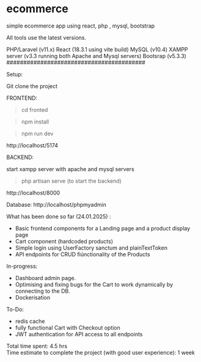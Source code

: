 # ecommerce
simple ecommerce app using react, php , mysql, bootstrap

All tools use the latest versions.


 PHP/Laravel (v11.x)
 React (18.3.1 using vite build)
 MySQL (v10.4)
 XAMPP server (v3.3 running both Apache and Mysql servers)
 Bootsrap (v5.3.3)
#########################################

Setup:

Git clone the project

FRONTEND:

> cd fronted

> npm install

> npm run dev

http://localhost/5174



BACKEND:

start xampp server with apache and mysql servers

> php artisan serve (to start the backend)

http://localhost/8000



Database: http://localhost/phpmyadmin


What has been done so far (24.01.2025) :

- Basic frontend components for a Landing page and a product display page
- Cart component (hardcoded products)
- Simple login using UserFactory sanctum and plainTextToken
- API endpoints for CRUD fiúnctionality of the Products

In-progress: 
- Dashboard admin page.
- Optimising and fixing bugs for the Cart to work dynamically by connecting to the DB.
- Dockerisation

To-Do:
- redis cache
- fully functional Cart with Checkout option
- JWT authentication for API access to all endpoints

Total time spent: 4.5 hrs  
Time estimate to complete the project (with good user experience): 1 week

